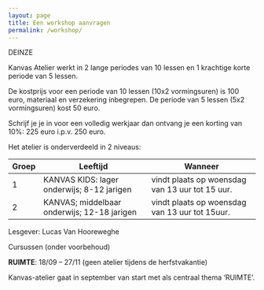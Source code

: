 ```yaml
---
layout: page
title: Een workshop aanvragen
permalink: /workshop/
---
```


DEINZE

Kanvas Atelier werkt in 2 lange periodes van 10 lessen en 1 krachtige korte periode van 5 lessen.

De kostprijs voor een periode van 10 lessen (10x2 vormingsuren) is 100 euro, materiaal en verzekering inbegrepen. De periode van 5 lessen (5x2 vormingsuren) kost 50 euro.

Schrijf je je in voor een volledig werkjaar dan ontvang je een korting van 10%: 
225 euro i.p.v. 250 euro.

Het atelier is onderverdeeld in 2 niveaus:

Groep | Leeftijd | Wanneer 
------------ | ------------ | ------------- 
1 | KANVAS KIDS: lager onderwijs; 8-12 jarigen | vindt plaats op woensdag van 13 uur tot 15 uur. 
2 | KANVAS; middelbaar onderwijs; 12-18 jarigen | vindt plaats op woensdag van 13 uur tot 15uur.

 
Lesgever: Lucas Van Hooreweghe

Cursussen (onder voorbehoud)

**RUIMTE**: 18/09 – 27/11 (geen atelier tijdens de herfstvakantie)

Kanvas-atelier gaat in september van start met als centraal thema ‘RUIMTE’.


